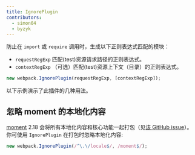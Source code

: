 ```yaml
---
title: IgnorePlugin
contributors:
  - simon04
  - byzyk
---
```


防止在 `import` 或 `require` 调用时，生成以下正则表达式匹配的模块：

* `requestRegExp` 匹配(test)资源请求路径的正则表达式。
* `contextRegExp` （可选）匹配(test)资源上下文（目录）的正则表达式。

``` js
new webpack.IgnorePlugin(requestRegExp, [contextRegExp]);
```

以下示例演示了此插件的几种用法。


## 忽略 moment 的本地化内容

[moment](https://momentjs.com/) 2.18 会将所有本地化内容和核心功能一起打包（见[该 GitHub issue](https://github.com/moment/moment/issues/2373)）。你可使用 `IgnorePlugin` 在打包时忽略本地化内容:

```js
new webpack.IgnorePlugin(/^\.\/locale$/, /moment$/);
```
